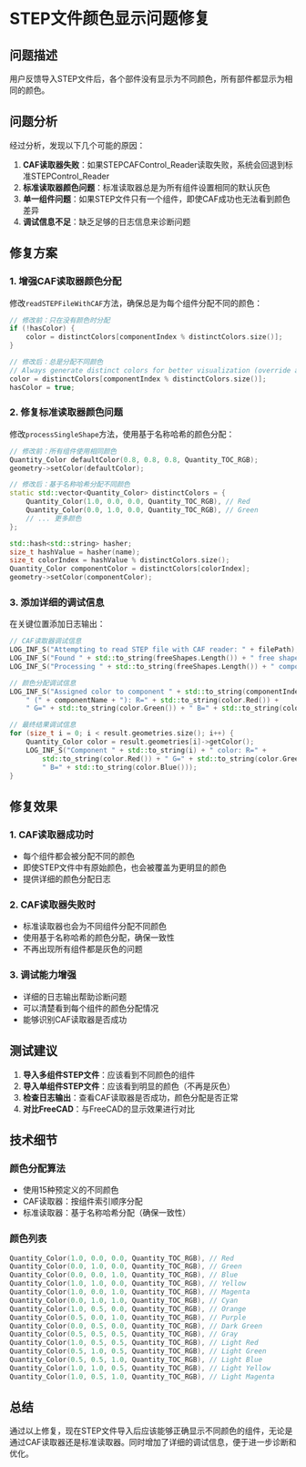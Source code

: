 # STEP文件颜色显示问题修复

## 问题描述

用户反馈导入STEP文件后，各个部件没有显示为不同颜色，所有部件都显示为相同的颜色。

## 问题分析

经过分析，发现以下几个可能的原因：

1. **CAF读取器失败**：如果STEPCAFControl_Reader读取失败，系统会回退到标准STEPControl_Reader
2. **标准读取器颜色问题**：标准读取器总是为所有组件设置相同的默认灰色
3. **单一组件问题**：如果STEP文件只有一个组件，即使CAF成功也无法看到颜色差异
4. **调试信息不足**：缺乏足够的日志信息来诊断问题

## 修复方案

### 1. 增强CAF读取器颜色分配

修改`readSTEPFileWithCAF`方法，确保总是为每个组件分配不同的颜色：

```cpp
// 修改前：只在没有颜色时分配
if (!hasColor) {
    color = distinctColors[componentIndex % distinctColors.size()];
}

// 修改后：总是分配不同颜色
// Always generate distinct colors for better visualization (override any existing color)
color = distinctColors[componentIndex % distinctColors.size()];
hasColor = true;
```

### 2. 修复标准读取器颜色问题

修改`processSingleShape`方法，使用基于名称哈希的颜色分配：

```cpp
// 修改前：所有组件使用相同颜色
Quantity_Color defaultColor(0.8, 0.8, 0.8, Quantity_TOC_RGB);
geometry->setColor(defaultColor);

// 修改后：基于名称哈希分配不同颜色
static std::vector<Quantity_Color> distinctColors = {
    Quantity_Color(1.0, 0.0, 0.0, Quantity_TOC_RGB), // Red
    Quantity_Color(0.0, 1.0, 0.0, Quantity_TOC_RGB), // Green
    // ... 更多颜色
};

std::hash<std::string> hasher;
size_t hashValue = hasher(name);
size_t colorIndex = hashValue % distinctColors.size();
Quantity_Color componentColor = distinctColors[colorIndex];
geometry->setColor(componentColor);
```

### 3. 添加详细的调试信息

在关键位置添加日志输出：

```cpp
// CAF读取器调试信息
LOG_INF_S("Attempting to read STEP file with CAF reader: " + filePath);
LOG_INF_S("Found " + std::to_string(freeShapes.Length()) + " free shapes in CAF document");
LOG_INF_S("Processing " + std::to_string(freeShapes.Length()) + " components with distinct colors");

// 颜色分配调试信息
LOG_INF_S("Assigned color to component " + std::to_string(componentIndex) + 
    " (" + componentName + "): R=" + std::to_string(color.Red()) + 
    " G=" + std::to_string(color.Green()) + " B=" + std::to_string(color.Blue()));

// 最终结果调试信息
for (size_t i = 0; i < result.geometries.size(); i++) {
    Quantity_Color color = result.geometries[i]->getColor();
    LOG_INF_S("Component " + std::to_string(i) + " color: R=" + 
        std::to_string(color.Red()) + " G=" + std::to_string(color.Green()) + 
        " B=" + std::to_string(color.Blue()));
}
```

## 修复效果

### 1. CAF读取器成功时
- 每个组件都会被分配不同的颜色
- 即使STEP文件中有原始颜色，也会被覆盖为更明显的颜色
- 提供详细的颜色分配日志

### 2. CAF读取器失败时
- 标准读取器也会为不同组件分配不同颜色
- 使用基于名称哈希的颜色分配，确保一致性
- 不再出现所有组件都是灰色的问题

### 3. 调试能力增强
- 详细的日志输出帮助诊断问题
- 可以清楚看到每个组件的颜色分配情况
- 能够识别CAF读取器是否成功

## 测试建议

1. **导入多组件STEP文件**：应该看到不同颜色的组件
2. **导入单组件STEP文件**：应该看到明显的颜色（不再是灰色）
3. **检查日志输出**：查看CAF读取器是否成功，颜色分配是否正常
4. **对比FreeCAD**：与FreeCAD的显示效果进行对比

## 技术细节

### 颜色分配算法
- 使用15种预定义的不同颜色
- CAF读取器：按组件索引顺序分配
- 标准读取器：基于名称哈希分配（确保一致性）

### 颜色列表
```cpp
Quantity_Color(1.0, 0.0, 0.0, Quantity_TOC_RGB), // Red
Quantity_Color(0.0, 1.0, 0.0, Quantity_TOC_RGB), // Green
Quantity_Color(0.0, 0.0, 1.0, Quantity_TOC_RGB), // Blue
Quantity_Color(1.0, 1.0, 0.0, Quantity_TOC_RGB), // Yellow
Quantity_Color(1.0, 0.0, 1.0, Quantity_TOC_RGB), // Magenta
Quantity_Color(0.0, 1.0, 1.0, Quantity_TOC_RGB), // Cyan
Quantity_Color(1.0, 0.5, 0.0, Quantity_TOC_RGB), // Orange
Quantity_Color(0.5, 0.0, 1.0, Quantity_TOC_RGB), // Purple
Quantity_Color(0.0, 0.5, 0.0, Quantity_TOC_RGB), // Dark Green
Quantity_Color(0.5, 0.5, 0.5, Quantity_TOC_RGB), // Gray
Quantity_Color(1.0, 0.5, 0.5, Quantity_TOC_RGB), // Light Red
Quantity_Color(0.5, 1.0, 0.5, Quantity_TOC_RGB), // Light Green
Quantity_Color(0.5, 0.5, 1.0, Quantity_TOC_RGB), // Light Blue
Quantity_Color(1.0, 1.0, 0.5, Quantity_TOC_RGB), // Light Yellow
Quantity_Color(1.0, 0.5, 1.0, Quantity_TOC_RGB), // Light Magenta
```

## 总结

通过以上修复，现在STEP文件导入后应该能够正确显示不同颜色的组件，无论是通过CAF读取器还是标准读取器。同时增加了详细的调试信息，便于进一步诊断和优化。